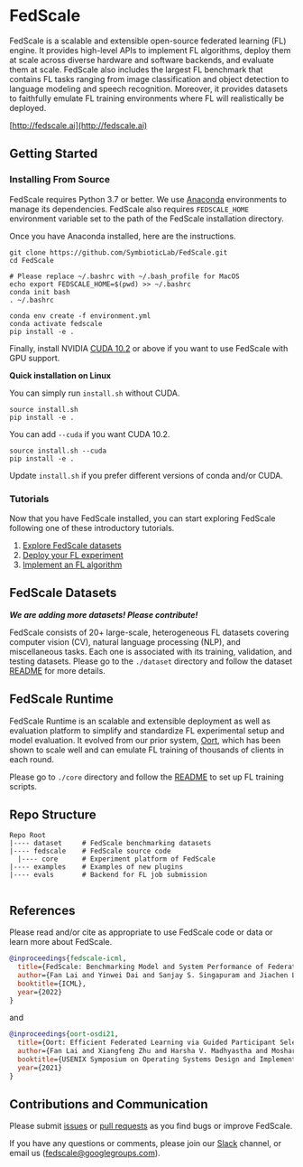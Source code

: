 
# FedScale

FedScale is a scalable and extensible open-source federated learning (FL) engine. 
It provides high-level APIs to implement FL algorithms, deploy them at scale across diverse hardware and software backends, and evaluate them at scale.
FedScale also includes the largest FL benchmark that contains FL tasks ranging from image classification and object detection to language modeling and speech recognition. 
Moreover, it provides datasets to faithfully emulate FL training environments where FL will realistically be deployed.

[http://fedscale.ai](http://fedscale.ai)

## Getting Started

### Installing From Source
FedScale requires Python 3.7 or better. 
We use [Anaconda](https://www.anaconda.com/products/distribution#download-section) environments to manage its dependencies.
FedScale also requires `FEDSCALE_HOME` environment variable set to the path of the FedScale installation directory.

Once you have Anaconda installed, here are the instructions.

```
git clone https://github.com/SymbioticLab/FedScale.git
cd FedScale

# Please replace ~/.bashrc with ~/.bash_profile for MacOS
echo export FEDSCALE_HOME=$(pwd) >> ~/.bashrc 
conda init bash
. ~/.bashrc

conda env create -f environment.yml
conda activate fedscale
pip install -e .
```

Finally, install NVIDIA [CUDA 10.2](https://developer.nvidia.com/cuda-downloads) or above if you want to use FedScale with GPU support.

**Quick installation on Linux** 

You can simply run `install.sh` without CUDA.

```
source install.sh  
pip install -e .
```

You can add `--cuda` if you want CUDA 10.2.

```
source install.sh --cuda
pip install -e .
```

Update `install.sh` if you prefer different versions of conda and/or CUDA.


### Tutorials

Now that you have FedScale installed, you can start exploring FedScale following one of these introductory tutorials.

1. [Explore FedScale datasets](./dataset/Femnist_stats.ipynb)
2. [Deploy your FL experiment](./tutorial.md)
3. [Implement an FL algorithm](./examples/tutorial/FLAlgorithm.md)


## FedScale Datasets

***We are adding more datasets! Please contribute!***

FedScale consists of 20+ large-scale, heterogeneous FL datasets covering computer vision (CV), natural language processing (NLP), and miscellaneous tasks. 
Each one is associated with its training, validation, and testing datasets. 
Please go to the `./dataset` directory and follow the dataset [README](./dataset/README.md) for more details.

## FedScale Runtime
FedScale Runtime is an scalable and extensible deployment as well as evaluation platform to simplify and standardize FL experimental setup and model evaluation. 
It evolved from our prior system, [Oort](https://github.com/SymbioticLab/Oort), which has been shown to scale well and can emulate FL training of thousands of clients in each round.

Please go to `./core` directory and follow the [README](./fedscale/core/README.md) to set up FL training scripts.


## Repo Structure

```
Repo Root
|---- dataset     # FedScale benchmarking datasets
|---- fedscale    # FedScale source code
  |---- core      # Experiment platform of FedScale
|---- examples    # Examples of new plugins
|---- evals       # Backend for FL job submission
    
```

## References
Please read and/or cite as appropriate to use FedScale code or data or learn more about FedScale.

```bibtex
@inproceedings{fedscale-icml,
  title={FedScale: Benchmarking Model and System Performance of Federated Learning at Scale},
  author={Fan Lai and Yinwei Dai and Sanjay S. Singapuram and Jiachen Liu and Xiangfeng Zhu and Harsha V. Madhyastha and Mosharaf Chowdhury},
  booktitle={ICML},
  year={2022}
}
```

and  

```bibtex
@inproceedings{oort-osdi21,
  title={Oort: Efficient Federated Learning via Guided Participant Selection},
  author={Fan Lai and Xiangfeng Zhu and Harsha V. Madhyastha and Mosharaf Chowdhury},
  booktitle={USENIX Symposium on Operating Systems Design and Implementation (OSDI)},
  year={2021}
}
```

## Contributions and Communication
Please submit [issues](https://github.com/SymbioticLab/FedScale/issues) or [pull requests](https://github.com/SymbioticLab/FedScale/pulls) as you find bugs or improve FedScale.

If you have any questions or comments, please join our [Slack](https://join.slack.com/t/fedscale/shared_invite/zt-uzouv5wh-ON8ONCGIzwjXwMYDC2fiKw) channel, or email us ([fedscale@googlegroups.com](mailto:fedscale@googlegroups.com)). 

